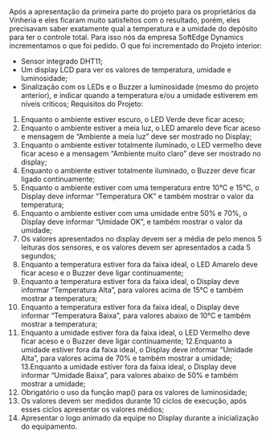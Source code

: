 Após a apresentação da primeira parte do projeto para os proprietários da Vinheria e eles ficaram muito satisfeitos com o resultado, porém, eles precisavam saber exatamente qual a temperatura e a umidade do depósito para ter o controle total. Para isso nós da empresa SoftEdge Dynamics incrementamos o que foi pedido.
O que foi incrementado do Projeto interior:
- Sensor integrado DHT11;
- Um display LCD para ver os valores de temperatura, umidade e luminosidade;
- Sinalização com os LEDs e o Buzzer a luminosidade (mesmo do projeto anterior), e indicar quando a temperatura e/ou a umidade estiverem em níveis críticos;
Requisitos do Projeto:
1. Enquanto o ambiente estiver escuro, o LED Verde deve ficar aceso;
2. Enquanto o ambiente estiver a meia luz, o LED amarelo deve ficar aceso e mensagem de
“Ambiente a meia luz” deve ser mostrado no Display;
3. Enquanto o ambiente estiver totalmente iluminado, o LED vermelho deve ficar aceso e a
mensagem “Ambiente muito claro” deve ser mostrado no display;
4. Enquanto o ambiente estiver totalmente iluminado, o Buzzer deve ficar ligado
continuamente;
5. Enquanto o ambiente estiver com uma temperatura entre 10°C e 15°C, o Display deve
informar “Temperatura OK” e também mostrar o valor da temperatura;
6. Enquanto o ambiente estiver com uma umidade entre 50% e 70%, o Display deve
informar “Umidade OK”, e também mostrar o valor da umidade;
7. Os valores apresentados no display devem ser a média de pelo menos 5 leituras dos
sensores, e os valores devem ser apresentados a cada 5 segundos;
8. Enquanto a temperatura estiver fora da faixa ideal, o LED Amarelo deve ficar aceso e o
Buzzer deve ligar continuamente;
9. Enquanto a temperatura estiver fora da faixa ideal, o Display deve informar “Temperatura
Alta”, para valores acima de 15°C e também mostrar a temperatura;
10. Enquanto a temperatura estiver fora da faixa ideal, o Display deve informar “Temperatura
Baixa”, para valores abaixo de 10°C e também mostrar a temperatura;
11. Enquanto a umidade estiver fora da faixa ideal, o LED Vermelho deve ficar aceso e o
Buzzer deve ligar continuamente;
12.Enquanto a umidade estiver fora da faixa ideal, o Display deve informar “Umidade Alta”,
para valores acima de 70% e também mostrar a umidade;
13.Enquanto a umidade estiver fora da faixa ideal, o Display deve informar “Umidade Baixa”,
para valores abaixo de 50% e também mostrar a umidade;
14. Obrigatório o uso da função map() para os valores de luminosidade;
15. Os valores devem ser medidos durante 10 ciclos de execução, após esses ciclos
apresentar os valores médios;
16. Apresentar o logo animado da equipe no Display durante a inicialização do equipamento.



